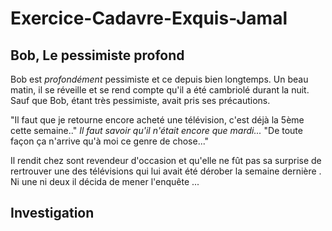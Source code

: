 # Exercice-Cadavre-Exquis-Jamal
## Bob, Le pessimiste profond
Bob est *profondément* pessimiste et ce depuis bien longtemps.
Un beau matin, il se réveille et se rend compte qu'il a été cambriolé durant la nuit.
Sauf que Bob, étant très pessimiste, avait pris ses précautions.

"Il faut que je retourne encore acheté une télévision, c'est déjà la 5ème cette semaine.."
*Il faut savoir qu'il n'était encore que mardi...*
"De toute façon ça n'arrive qu'à moi ce genre de chose..."


Il rendit chez sont revendeur d'occasion et qu'elle ne fût pas sa surprise de rertrouver une des télévisions qui lui avait été dérober la semaine dernière .
Ni une ni deux il décida de mener l'enquête ...

## Investigation